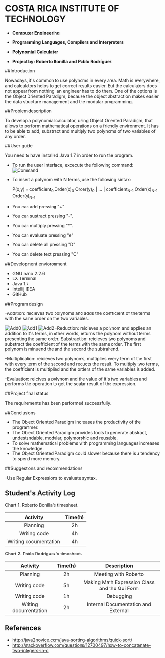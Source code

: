 # COSTA RICA INSTITUTE OF TECHNOLOGY

- **Computer Engineering**

- **Programming Languages, Compilers and Interpreters**

- **Polynomial Calculator**

- **Project by: Roberto Bonilla and Pablo Rodríguez**








##Introduction

Nowadays, it's common to use polynoms in every area. Math is everywhere, and calculators helps to get correct results easier. But the calculators does not appear from nothing, an engineer has to do them. One of the options is the Object Oriented Paradigm, because the object abstraction makes easier the data structure management and the modular programming.

##Problem description

To develop a polynomial calculator, using Object Oriented Paradigm, that allows to perform mathematical operations on a friendly environment. It has to be able to add, substract and multiply two polynoms of two variables of any order.

##User guide

You need to have installed Java 1.7 in order to run the program.
- To run the user interface, excecute the following command:
![Command](http://s14.postimg.org/qdz4teycx/cmd.png)
- To insert a polynom with N terms, use the following sintax:

  P(x,y) = coefficient<sub>0</sub> Order(x)<sub>0</sub> Order(y)<sub>0</sub> | ... | coefficient<sub>N-1</sub> Order(x)<sub>N-1</sub> Order(y)<sub>N-1</sub>

- You can add pressing "+".

- You can sustract pressing "-".

- You can multiply pressing "*".

- You can evaluate pressing "e"

- You can delete all pressing "D"

- You can delete text pressing "C"

##Development envioronment

- GNU nano 2.2.6
- LX Terminal
- Java 1.7
- Intellij IDEA
- GitHub

##Program design

-Addition: reicieves two polynoms and adds the coefficient of the terms with the same order on the two variables.

![Add0](http://s1.postimg.org/vlne85wrj/Screenshot_from_2015_09_11_23_42_03.png)
![Add1](http://s11.postimg.org/85k22iolf/Screenshot_from_2015_09_11_23_42_30.png)
![Add2](http://s22.postimg.org/nqed22569/Screenshot_from_2015_09_11_23_42_48.png)
-Reduction: reicieves a polynom and applies an addition to it's terms, in other words, returns the polynom without terms presenting the same order.
Substraction: reicieves two polynoms and substract the coefficient of the terms with the same order. The first polynom is minuend the and the second the subtrahend.

-Multiplication: reicieves two polynoms, multiplies every term of the first with every term of the second and reducts the result. To multiply two terms, the coefficient is multiplied and the orders of the same variables is added.

-Evaluation: reicives a polynom and the value of it's two variables and performs the operation to get the scalar result of the expression.

##Project final status

The requirements has been performed successfully.

##Conclusions

- The Object Oriented Paradigm increases the productivity of the programmer.
- The Object Oriented Paradigm provides tools to generate abstract, undestandable, modular, polymorphic and reusable.
- To solve mathematical problems with programming languages increases the knowledge.
- The Object Oriented Paradigm could slower because there is a tendency to spend more memory. 

##Suggestions and recommendations

-Use Regular Expressions to evaluate syntax.

## Student's Activity Log

Chart 1. Roberto Bonilla's timesheet.

| Activity                    | Time(h) |
|:---------------------------:|:-------:|
| Planning                    |    2h   |
| Writing code                |    4h   |
| Writing documentation       |    4h   |

Chart 2. Pablo Rodriguez's timesheet.

| Activity                    | Time(h) | Description |
|:---------------------------:|:-------:|:-----------:|
| Planning                    |    2h   | Meeting with Roberto |
| Writing code                |    5h   | Making Math Expression Class and the Gui Form |
| Writing code                |    1h   | Debugging |
| Writing documentation       |    2h   | Internal Documentation and External |

## References
* http://java2novice.com/java-sorting-algorithms/quick-sort/
* http://stackoverflow.com/questions/12700497/how-to-concatenate-two-integers-in-c
